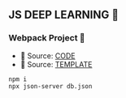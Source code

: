## JS DEEP LEARNING 🦆

### Webpack Project 🚀 
  - 🔑 Source: [CODE](../20WebpackProject/)
  - 🔑 Source: [TEMPLATE](https://drive.google.com/file/d/1-mtd3uM3KwWSbzV47nIrv0W9rqM-NG9u/view?usp=sharing)

  ```
  npm i
  npx json-server db.json
  ```